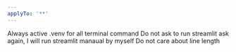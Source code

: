 ```yaml
---
applyTo: '**'
---
```


Always active .venv for all terminal command
Do not ask to run streamlit ask again, I will run streamlit manaual by myself
Do not care about line length